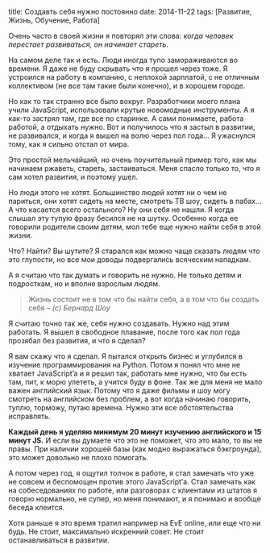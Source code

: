 title: Создавть себя нужно постоянно
date: 2014-11-22
tags: [Развитие, Жизнь, Обучение, Работа]

Очень часто в своей жизни я повторял эти слова: *когда человек перестает развиваться, он начинает стареть*.

На самом деле так и есть. Люди иногда тупо замораживаются во времени. Я даже не буду скрывать что я прошел через тоже. Я устроился на работу в компанию, с неплохой зарплатой, с не отличным коллективом (не все там такие были конечно), и в хорошем городе.

Но как то так странно все было вокруг. Разработчики моего плана учили JavaScript, использовали крутые новомодные инструменты. А я как-то застрял там, где все по старинке. А сами понимаете, работа работой, а отдыхать нужно. Вот и получилось что я застыл в развитии, не развивался, и когда я вышел на волю через пол года… Я ужаснулся тому, как я сильно отстал от мира.

Это простой мельчайший, но очень поучительный пример того, как мы начинаем ржаветь, стареть, застаиваться. Меня спасло только то, что я сам хотел развития, и поэтому ушел.

Но люди этого не хотят. Большинство людей хотят ни о чем не париться, они хотят сидеть на месте, смотреть ТВ шоу, сидеть в пабах… А что касается всего остального? Ну они себя не нашли. Я когда слышал эту тупую фразу бесился не на шутку. Особенно когда  ее говорили родители своим детям, мол тебе еще нужно найти себя в этой жизни.

Что? Найти? Вы шутите? Я старался как можно чаще сказать людям что это глупости, но все мои доводы подвергались всяческим нападкам.

А я считаю что так думать и говорить не нужно. Не только детям и подросткам, но и вполне взрослым людям.

> Жизнь состоит не в том что бы найти себя, а в том что бы создать себя – *(с) Бернард Шоу*

Я считаю точно так же, себя нужно создавать. Нужно над этим работать. Я вышел в свободное плавание, после того как пол года прозябал без развития, и что я сделал?

Я вам скажу что я сделал. Я пытался открыть бизнес и углубился в изучение программирования на Python. Потом я понял что мне не хватает JavaScript’a и я решил так, работать мне нужно, что бы есть там, пит, к морю улететь, а учится буду в фоне. Так же для меня не мало важен английский язык. Потому что я даже фильмы и шоу могу смотреть на английском без проблем, а вот когда начинаю говорить, туплю, торможу, путаю времена. Нужно эти все обстоятельства исправлять.

**Каждый день я уделяю минимум 20 минут изучению английского и 15 минут JS.** И если вы думаете что это не поможет, что это мало, то вы не правы. При наличии хорошей базы (как модно выражаться бэкгроунда), это может довольно не плохо помогать.

А потом через год, я ощутил толчок в работе, я стал замечать что уже не совсем и беспомощен против этого JavaScript’а. Стал замечать как на собеседованиях по работе, или разговорах с клиентами из штатов я говорю нормально, не супер, но меня понимают, и я понимаю и вообще беседа клеится.

Хотя раньше я это время тратил например на EvE online, или еще что ни будь. Не стоит, максимально искренний совет. Не стоит останавливаться в развитии.

